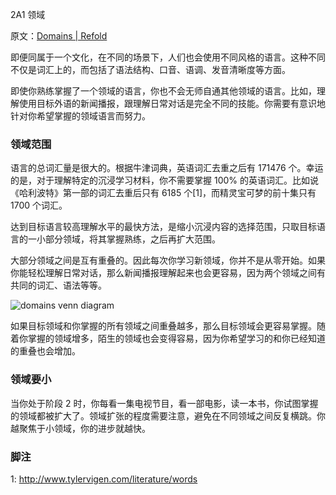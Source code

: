 2A1 领域

原文：[Domains | Refold](https://refold.la/roadmap/stage-2/a/domains)

即便同属于一个文化，在不同的场景下，人们也会使用不同风格的语言。这种不同不仅是词汇上的，而包括了语法结构、口音、语调、发音清晰度等方面。

即使你熟练掌握了一个领域的语言，你也不会无师自通其他领域的语言。比如，理解使用目标外语的新闻播报，跟理解日常对话是完全不同的技能。你需要有意识地针对你希望掌握的领域语言而努力。

### 领域范围

语言的总词汇量是很大的。根据牛津词典，英语词汇去重之后有 171476  个。幸运的是，对于理解特定的沉浸学习材料，你不需要掌握 100% 的英语词汇。比如说《哈利波特》第一部的词汇去重后只有 6185 个[1]，而精灵宝可梦的前十集只有 1700 个词汇。

达到目标语言较高理解水平的最快方法，是缩小沉浸内容的选择范围，只取目标语言的一小部分领域，将其掌握熟练，之后再扩大范围。

大部分领域之间是互有重叠的。因此每次你学习新领域，你并不是从零开始。如果你能轻松理解日常对话，那么新闻播报理解起来也会更容易，因为两个领域之间有共同的词汇、语法等等。

![domains venn diagram](https://refold.la/static/77dfd46c5875a9bc281fcc4b955957b0/01e7c/domains-venn-diagram.png)

如果目标领域和你掌握的所有领域之间重叠越多，那么目标领域会更容易掌握。随着你掌握的领域增多，陌生的领域也会变得容易，因为你希望学习的和你已经知道的重叠也会增加。

### 领域要小

当你处于阶段 2 时，你每看一集电视节目，看一部电影，读一本书，你试图掌握的领域都被扩大了。领域扩张的程度需要注意，避免在不同领域之间反复横跳。你越聚焦于小领域，你的进步就越快。

### 脚注

1: http://www.tylervigen.com/literature/words
